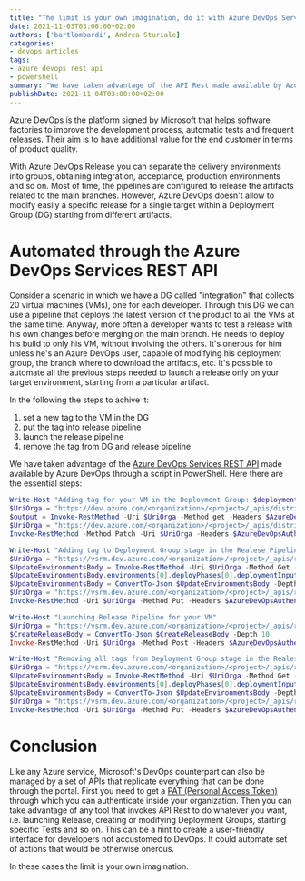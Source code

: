 ```yaml
---
title: "The limit is your own imagination, do it with Azure DevOps Services REST API"
date: 2021-11-03T03:00:00+02:00
authors: ['bartlombardi', Andrea Sturiale]
categories:
- devops articles
tags:
- azure devops rest api
- powershell
summary: "We have taken advantage of the API Rest made available by Azure DevOps through a script in PowerShell to perform release activities."
publishDate: 2021-11-04T03:00:00+02:00
---
```



Azure DevOps is the platform signed by Microsoft that helps software factories to improve the development process, automatic tests and frequent releases. Their aim is to have additional value for the end customer in terms of product quality.

With Azure DevOps Release you can separate the delivery environments into groups, obtaining integration, acceptance, production environments and so on. Most of time, the pipelines are configured to release the artifacts related to the main branches. However, Azure DevOps doesn't allow to modify easily a specific release for a single target within a Deployment Group (DG) starting from different artifacts.

# Automated through the Azure DevOps Services REST API

Consider a scenario in which we have a DG called "integration" that collects 20 virtual machines (VMs), one for each developer. Through this DG we can use a pipeline that deploys the latest version of the product to all the VMs at the same time. Anyway, more often a developer wants to test a release with his own changes before merging on the main branch. He needs to deploy his build to only his VM, without involving the others. It's onerous for him unless he's an Azure DevOps user, capable of modifying his deployment group, the branch where to download the artifacts, etc. It's possible to automate all the previous steps needed to launch a release only on your target environment, starting from a particular artifact.

In the following the steps to achive it:
1. set a new tag to the VM in the DG
2. put the tag into release pipeline
3. launch the release pipeline
4. remove the tag from DG and release pipeline

We have taken advantage of the [Azure DevOps Services REST API](https://docs.microsoft.com/en-us/rest/api/azure/devops/?view=azure-devops-rest-6.1) made available by Azure DevOps through a script in PowerShell. 
Here there are the essential steps:

```powershell 
Write-Host "Adding tag for your VM in the Deployment Group: $deploymentGroup"
$UriOrga = "https://dev.azure.com/<organization>/<project>/_apis/distributedtask/deploymentgroups/" + $DeploymentGroupId + "/targets?api-version=6.0-preview.1"
$output = Invoke-RestMethod -Uri $UriOrga -Method get -Headers $AzureDevOpsAuthenicationHeader 
$UriOrga = "https://dev.azure.com/<organization>/<project>/_apis/distributedtask/deploymentgroups/" + $DeploymentGroupId + "/targets?api-version=6.0-preview.1"
Invoke-RestMethod -Method Patch -Uri $UriOrga -Headers $AzureDevOpsAuthenicationHeader -Body $TargetVMs -ContentType application/json

Write-Host "Adding tag to Deployment Group stage in the Realese Pipeline"
$UriOrga = "https://vsrm.dev.azure.com/<organization>/<project>/_apis/release/definitions/" + $ReleaseDefinitionId + "?api-version=6.0"
$UpdateEnvironmentsBody = Invoke-RestMethod -Uri $UriOrga -Method Get -Headers $AzureDevOpsAuthenicationHeader -ContentType application/json 
$UpdateEnvironmentsBody.environments[0].deployPhases[0].deploymentInput.tags = @( $Tag )
$UpdateEnvironmentsBody = ConvertTo-Json $UpdateEnvironmentsBody -Depth 10
$UriOrga = "https://vsrm.dev.azure.com/<organization>/<project>/_apis/release/definitions?api-version=6.0"
Invoke-RestMethod -Uri $UriOrga -Method Put -Headers $AzureDevOpsAuthenicationHeader -Body $UpdateEnvironmentsBody -ContentType application/json 

Write-Host "Launching Release Pipeline for your VM"
$UriOrga = "https://vsrm.dev.azure.com/<organization>/<project>/_apis/release/releases?api-version=6.0"
$CreateReleaseBody = ConvertTo-Json $CreateReleaseBody -Depth 10
Invoke-RestMethod -Uri $UriOrga -Method Post -Headers $AzureDevOpsAuthenicationHeader -Body $CreateReleaseBody -ContentType application/json 

Write-Host "Removing all tags from Deployment Group stage in the Realese Pipeline"
$UriOrga = "https://vsrm.dev.azure.com/<organization>/<project>/_apis/release/definitions/" + $ReleaseDefinitionId + "?api-version=6.0"
$UpdateEnvironmentsBody = Invoke-RestMethod -Uri $UriOrga -Method Get -Headers $AzureDevOpsAuthenicationHeader -ContentType application/json 
$UpdateEnvironmentsBody.environments[0].deployPhases[0].deploymentInput.tags = @()
$UpdateEnvironmentsBody = ConvertTo-Json $UpdateEnvironmentsBody -Depth 10
$UriOrga = "https://vsrm.dev.azure.com/<organization>/<project>/_apis/release/definitions?api-version=6.0"
Invoke-RestMethod -Uri $UriOrga -Method Put -Headers $AzureDevOpsAuthenicationHeader -Body $UpdateEnvironmentsBody -ContentType application/json 
```

# Conclusion

Like any Azure service, Microsoft's DevOps counterpart can also be managed by a set of APIs that replicate everything that can be done through the portal. First you need to get a [PAT (Personal Access Token)](https://docs.microsoft.com/it-it/azure/devops/organizations/accounts/use-personal-access-tokens-to-authenticate?view=azure-devops&tabs=preview-page) through which you can authenticate inside your organization.
Then you can take advantage of any tool that invokes API Rest to do whatever you want, i.e. launching Release, creating or modifying Deployment Groups, starting specific Tests and so on. This can be a hint to create a user-friendly interface for developers not accustomed to DevOps. It could automate set of actions that would be otherwise onerous.

In these cases the limit is your own imagination.
